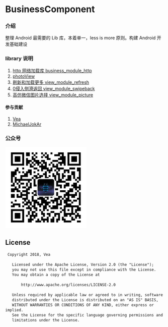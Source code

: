 # BusinessComponent

### 介绍
整理 Android 最需要的 Lib 库，本着单一，less is more 原则。构建 Android 开发基础建设


### library 说明

1. [http 网络加载库 business_module_http](https://github.com/xwc520/BusinessComponent/tree/master/business_module_http)
2. [photoView](https://github.com/xwc520/BusinessComponent/tree/master/view_module_photoview)
3. [刷新和加载更多 view_module_refresh](https://github.com/xwc520/BusinessComponent/tree/master/view_module_refresh)
4. [0侵入侧滑返回 view_module_swipeback](https://github.com/xwc520/BusinessComponent/tree/master/view_module_swipeback)
5. [高仿微信图片选择 view_module_picture](https://github.com/xwc520/BusinessComponent/tree/master/view_module_picture)

#### 参与贡献
1. [Vea](https://github.com/xwc520)
2. [MichaelJokAr](https://github.com/MichaelJokAr)

### 公众号
<img src="qrcode_for_gh_e708d5b47c85_258.jpg"/>

## License
```
 Copyright 2018, Vea

   Licensed under the Apache License, Version 2.0 (the "License");
   you may not use this file except in compliance with the License.
   You may obtain a copy of the License at

       http://www.apache.org/licenses/LICENSE-2.0

   Unless required by applicable law or agreed to in writing, software
   distributed under the License is distributed on an "AS IS" BASIS,
   WITHOUT WARRANTIES OR CONDITIONS OF ANY KIND, either express or implied.
   See the License for the specific language governing permissions and
   limitations under the License.
```